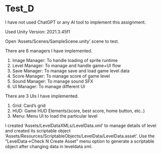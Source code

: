 # Test_D
I have not used ChatGPT or any AI tool to implement this assignment.

Used Unity Version: 2021.3.45f1

Open ‘Assets/Scenes/SampleScene.unity’ scene to test.

There are 6 managers I have implemented.
1) Image Manager:
	To handle loading of sprite runtime
2) Level Manager:
	To manage and handle game+UI flow
3) Save Manager:
	To manage save and load game level data
4) Score Manager:
	To manage score of game level
5) Sound Manager:
	To manage sound SFX
6) UI Manager:
To manage different UI

There are 3 UIs I have implemented.
1) Grid: 
	Card’s grid
2) HUD:
	Game HUD Elements(score, best score, home button, etc..)
3) Menu:
	Menu UI to load the particular level

I created ‘Assets/LevelDataXMLs/LevelData.xml’ to manage details of level and created its scriptable object ‘Assets/Resources/ScriptableObjects/LevelData/LevelData.asset’. 
Use the “LevelData->Check N Create Asset” menu option to generate a scriptable object after changing data in leveldata xml.
